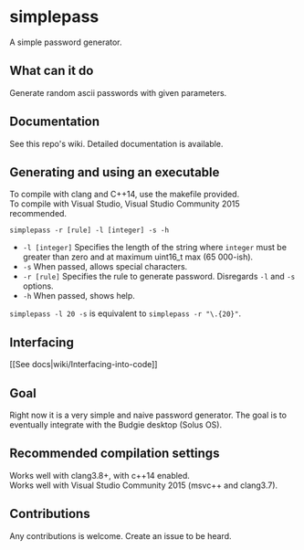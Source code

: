 # simplepass
A simple password generator.

## What can it do
Generate random ascii passwords with given parameters.

## Documentation 
See this repo's wiki. Detailed documentation is available. 

## Generating and using an executable
To compile with clang and C++14, use the makefile provided.  
To compile with Visual Studio, Visual Studio Community 2015 recommended.

```
simplepass -r [rule] -l [integer] -s -h 
``` 

* `-l [integer]` Specifies the length of the string where `integer` must be greater than zero and at maximum uint16_t max (65 000-ish).
* `-s` When passed, allows special characters.
* `-r [rule]` Specifies the rule to generate password. Disregards `-l` and `-s` options.  
* `-h` When passed, shows help. 

`simplepass -l 20 -s` is equivalent to `simplepass -r "\.{20}"`.

## Interfacing 
[[See docs|wiki/Interfacing-into-code]]

## Goal 
Right now it is a very simple and naive password generator. 
The goal is to eventually integrate with the Budgie desktop (Solus OS).

## Recommended compilation settings
Works well with clang3.8+, with c++14 enabled.  
Works well with Visual Studio Community 2015 (msvc++ and clang3.7).

## Contributions 
Any contributions is welcome. Create an issue to be heard.
